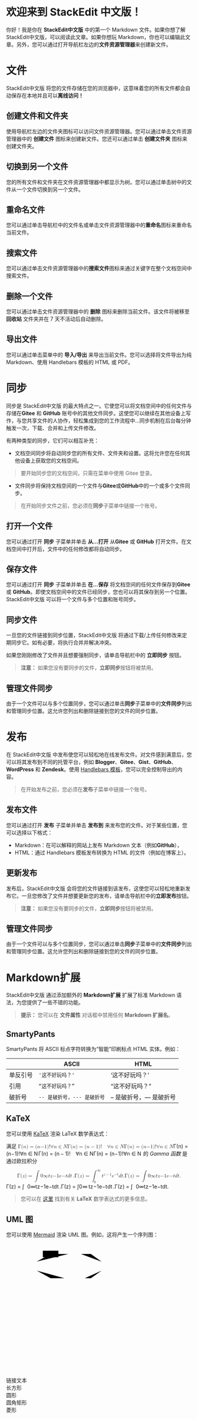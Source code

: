 <!DOCTYPE html>
<html>

<head>
  <meta charset="utf-8">
  <meta name="viewport" content="width=device-width, initial-scale=1.0">
  <title>Welcome file</title>
  <link rel="stylesheet" href="https://stackedit.cn/style.css" />
</head>

<body class="stackedit">
  <div class="stackedit__html"><h1 id="欢迎来到-stackedit-中文版！">欢迎来到 StackEdit 中文版！</h1>
<p>你好！我是你在 <strong>StackEdit中文版</strong> 中的第一个 Markdown 文件。如果你想了解 StackEdit中文版，可以阅读此文章。如果你想玩 Markdown，你也可以编辑此文章。另外，您可以通过打开导航栏左边的<strong>文件资源管理器</strong>来创建新文件。</p>
<h1 id="文件">文件</h1>
<p>StackEdit中文版 将您的文件存储在您的浏览器中，这意味着您的所有文件都会自动保存在本地并且可以<strong>离线访问！</strong></p>
<h2 id="创建文件和文件夹">创建文件和文件夹</h2>
<p>使用导航栏左边的文件夹图标可以访问文件资源管理器。您可以通过单击文件资源管理器中的 <strong>创建文件</strong> 图标来创建新文件。您还可以通过单击 <strong>创建文件夹</strong> 图标来创建文件夹。</p>
<h2 id="切换到另一个文件">切换到另一个文件</h2>
<p>您的所有文件和文件夹在文件资源管理器中都显示为树。您可以通过单击树中的文件从一个文件切换到另一个文件。</p>
<h2 id="重命名文件">重命名文件</h2>
<p>您可以通过单击导航栏中的文件名或单击文件资源管理器中的<strong>重命名</strong>图标来重命名当前文件。</p>
<h2 id="搜索文件">搜索文件</h2>
<p>您可以通过单击文件资源管理器中的<strong>搜索文件</strong>图标来通过关键字在整个文档空间中搜索文件。</p>
<h2 id="删除一个文件">删除一个文件</h2>
<p>您可以通过单击文件资源管理器中的 <strong>删除</strong> 图标来删除当前文件。该文件将被移至 <strong>回收站</strong> 文件夹并在 7 天不活动后自动删除。</p>
<h2 id="导出文件">导出文件</h2>
<p>您可以通过单击菜单中的 <strong>导入/导出</strong> 来导出当前文件。您可以选择将文件导出为纯 Markdown、使用 Handlebars 模板的 HTML 或 PDF。</p>
<h1 id="同步">同步</h1>
<p>同步是 StackEdit中文版 的最大特点之一。它使您可以将文档空间中的任何文件与存储在<strong>Gitee</strong> 和 <strong>GitHub</strong> 账号中的其他文件同步。这使您可以继续在其他设备上写作，与您共享文件的人协作，轻松集成到您的工作流程中…同步机制在后台每分钟触发一次，下载、合并和上传文件修改。</p>
<p>有两种类型的同步，它们可以相互补充：</p>
<ul>
<li>文档空间同步将自动同步您的所有文件、文件夹和设置。这将允许您在任何其他设备上获取您的文档空间。</li>
</ul>
<blockquote>
<p>要开始同步您的文档空间，只需在菜单中使用 Gitee 登录。</p>
</blockquote>
<ul>
<li>文件同步将保持文档空间的一个文件与<strong>Gitee</strong>或<strong>GitHub</strong>中的一个或多个文件同步。</li>
</ul>
<blockquote>
<p>在开始同步文件之前，您必须在<strong>同步</strong>子菜单中链接一个账号。</p>
</blockquote>
<h2 id="打开一个文件">打开一个文件</h2>
<p>您可以通过打开 <strong>同步</strong> 子菜单并单击 <strong>从…打开</strong> 从<strong>Gitee</strong> 或 <strong>GitHub</strong> 打开文件。在文档空间中打开后，文件中的任何修改都将自动同步。</p>
<h2 id="保存文件">保存文件</h2>
<p>您可以通过打开 <strong>同步</strong> 子菜单并单击 <strong>在…保存</strong> 将文档空间的任何文件保存到<strong>Gitee</strong> 或 <strong>GitHub</strong>。即使文档空间中的文件已经同步，您也可以将其保存到另一个位置。 StackEdit中文版 可以将一个文件与多个位置和账号同步。</p>
<h2 id="同步文件">同步文件</h2>
<p>一旦您的文件链接到同步位置，StackEdit中文版 将通过下载/上传任何修改来定期同步它。如有必要，将执行合并并解决冲突。</p>
<p>如果您刚刚修改了文件并且想要强制同步，请单击导航栏中的 <strong>立即同步</strong> 按钮。</p>
<blockquote>
<p><strong>注意：</strong> 如果您没有要同步的文件，<strong>立即同步</strong>按钮将被禁用。</p>
</blockquote>
<h2 id="管理文件同步">管理文件同步</h2>
<p>由于一个文件可以与多个位置同步，您可以通过单击<strong>同步</strong>子菜单中的<strong>文件同步</strong>列出和管理同步位置。这允许您列出和删除链接到您的文件的同步位置。</p>
<h1 id="发布">发布</h1>
<p>在 StackEdit中文版 中发布使您可以轻松地在线发布文件。对文件感到满意后，您可以将其发布到不同的托管平台，例如 <strong>Blogger</strong>、<strong>Gitee</strong>、<strong>Gist</strong>、<strong>GitHub</strong>、<strong>WordPress</strong> 和 <strong>Zendesk</strong>。使用 <a href="http://handlebarsjs.com/">Handlebars 模板</a>，您可以完全控制导出的内容。</p>
<blockquote>
<p>在开始发布之前，您必须在<strong>发布</strong>子菜单中链接一个账号。</p>
</blockquote>
<h2 id="发布文件">发布文件</h2>
<p>您可以通过打开 <strong>发布</strong> 子菜单并单击 <strong>发布到</strong> 来发布您的文件。对于某些位置，您可以选择以下格式：</p>
<ul>
<li>Markdown：在可以解释的网站上发布 Markdown 文本（例如<strong>GitHub</strong>），</li>
<li>HTML：通过 Handlebars 模板发布转换为 HTML 的文件（例如在博客上）。</li>
</ul>
<h2 id="更新发布">更新发布</h2>
<p>发布后，StackEdit中文版 会将您的文件链接到该发布，这使您可以轻松地重新发布它。一旦您修改了文件并想要更新您的发布，请单击导航栏中的<strong>立即发布</strong>按钮。</p>
<blockquote>
<p><strong>注意：</strong> 如果您没有要同步的文件，<strong>立即同步</strong>按钮将被禁用。</p>
</blockquote>
<h2 id="管理文件同步-1">管理文件同步</h2>
<p>由于一个文件可以与多个位置同步，您可以通过单击<strong>同步</strong>子菜单中的<strong>文件同步</strong>列出和管理同步位置。这允许您列出和删除链接到您的文件的同步位置。</p>
<h1 id="markdown扩展">Markdown扩展</h1>
<p>StackEdit中文版 通过添加额外的 <strong>Markdown扩展</strong> 扩展了标准 Markdown 语法，为您提供了一些不错的功能。</p>
<blockquote>
<p><strong>提示：</strong> 您可以在 <strong>文件属性</strong> 对话框中禁用任何 <strong>Markdown 扩展名</strong>。</p>
</blockquote>
<h2 id="smartypants">SmartyPants</h2>
<p>SmartyPants 将 ASCII 标点字符转换为“智能”印刷标点 HTML 实体。例如：</p>
<table>
<thead>
<tr>
<th></th>
<th>ASCII</th>
<th>HTML</th>
</tr>
</thead>
<tbody>
<tr>
<td>单反引号</td>
<td><code>'这不好玩吗？'</code></td>
<td>‘这不好玩吗？’</td>
</tr>
<tr>
<td>引用</td>
<td><code>“这不好玩吗？”</code></td>
<td>“这不好玩吗？”</td>
</tr>
<tr>
<td>破折号</td>
<td><code>-- 是破折号，--- 是破折号</code></td>
<td>– 是破折号，— 是破折号</td>
</tr>
</tbody>
</table><h2 id="katex">KaTeX</h2>
<p>您可以使用 <a href="https://khan.github.io/KaTeX/">KaTeX</a> 渲染 LaTeX 数学表达式：</p>
<p>满足 <span class="katex--inline"><span class="katex"><span class="katex-mathml"><math xmlns="http://www.w3.org/1998/Math/MathML"><semantics><mrow><mi mathvariant="normal">Γ</mi><mo stretchy="false">(</mo><mi>n</mi><mo stretchy="false">)</mo><mo>=</mo><mo stretchy="false">(</mo><mi>n</mi><mtext>−</mtext><mn>1</mn><mo stretchy="false">)</mo><mo stretchy="false">!</mo><mi mathvariant="normal">∀</mi><mi>n</mi><mo>∈</mo><mi>N</mi><mi mathvariant="normal">Γ</mi><mo stretchy="false">(</mo><mi>n</mi><mo stretchy="false">)</mo><mo>=</mo><mo stretchy="false">(</mo><mi>n</mi><mo>−</mo><mn>1</mn><mo stretchy="false">)</mo><mo stretchy="false">!</mo><mspace width="1em"></mspace><mi mathvariant="normal">∀</mi><mi>n</mi><mo>∈</mo><mi mathvariant="double-struck">N</mi><mi mathvariant="normal">Γ</mi><mo stretchy="false">(</mo><mi>n</mi><mo stretchy="false">)</mo><mo>=</mo><mo stretchy="false">(</mo><mi>n</mi><mtext>−</mtext><mn>1</mn><mo stretchy="false">)</mo><mo stretchy="false">!</mo><mi mathvariant="normal">∀</mi><mi>n</mi><mo>∈</mo><mi>N</mi></mrow><annotation encoding="application/x-tex">Γ(n)=(n−1)!∀n∈N\Gamma(n) = (n-1)!\quad\forall n\in\mathbb NΓ(n)=(n−1)!∀n∈N</annotation></semantics></math></span><span class="katex-html" aria-hidden="true"><span class="base"><span class="strut" style="height: 1em; vertical-align: -0.25em;"></span><span class="mord">Γ</span><span class="mopen">(</span><span class="mord mathnormal">n</span><span class="mclose">)</span><span class="mspace" style="margin-right: 0.277778em;"></span><span class="mrel">=</span><span class="mspace" style="margin-right: 0.277778em;"></span></span><span class="base"><span class="strut" style="height: 1em; vertical-align: -0.25em;"></span><span class="mopen">(</span><span class="mord mathnormal">n</span><span class="mord">−1</span><span class="mclose">)!</span><span class="mord">∀</span><span class="mord mathnormal">n</span><span class="mspace" style="margin-right: 0.277778em;"></span><span class="mrel">∈</span><span class="mspace" style="margin-right: 0.277778em;"></span></span><span class="base"><span class="strut" style="height: 1em; vertical-align: -0.25em;"></span><span class="mord mathnormal" style="margin-right: 0.10903em;">N</span><span class="mord">Γ</span><span class="mopen">(</span><span class="mord mathnormal">n</span><span class="mclose">)</span><span class="mspace" style="margin-right: 0.277778em;"></span><span class="mrel">=</span><span class="mspace" style="margin-right: 0.277778em;"></span></span><span class="base"><span class="strut" style="height: 1em; vertical-align: -0.25em;"></span><span class="mopen">(</span><span class="mord mathnormal">n</span><span class="mspace" style="margin-right: 0.222222em;"></span><span class="mbin">−</span><span class="mspace" style="margin-right: 0.222222em;"></span></span><span class="base"><span class="strut" style="height: 1em; vertical-align: -0.25em;"></span><span class="mord">1</span><span class="mclose">)!</span><span class="mspace" style="margin-right: 1em;"></span><span class="mord">∀</span><span class="mord mathnormal">n</span><span class="mspace" style="margin-right: 0.277778em;"></span><span class="mrel">∈</span><span class="mspace" style="margin-right: 0.277778em;"></span></span><span class="base"><span class="strut" style="height: 1em; vertical-align: -0.25em;"></span><span class="mord mathbb">N</span><span class="mord">Γ</span><span class="mopen">(</span><span class="mord mathnormal">n</span><span class="mclose">)</span><span class="mspace" style="margin-right: 0.277778em;"></span><span class="mrel">=</span><span class="mspace" style="margin-right: 0.277778em;"></span></span><span class="base"><span class="strut" style="height: 1em; vertical-align: -0.25em;"></span><span class="mopen">(</span><span class="mord mathnormal">n</span><span class="mord">−1</span><span class="mclose">)!</span><span class="mord">∀</span><span class="mord mathnormal">n</span><span class="mspace" style="margin-right: 0.277778em;"></span><span class="mrel">∈</span><span class="mspace" style="margin-right: 0.277778em;"></span></span><span class="base"><span class="strut" style="height: 0.68333em; vertical-align: 0em;"></span><span class="mord mathnormal" style="margin-right: 0.10903em;">N</span></span></span></span></span> 的 <em>Gamma 函数</em> 是通过欧拉积分</p>
<p><span class="katex--display"><span class="katex-display"><span class="katex"><span class="katex-mathml"><math xmlns="http://www.w3.org/1998/Math/MathML" display="block"><semantics><mrow><mi mathvariant="normal">Γ</mi><mo stretchy="false">(</mo><mi>z</mi><mo stretchy="false">)</mo><mo>=</mo><mo>∫</mo><mn>0</mn><mi mathvariant="normal">∞</mi><mi>t</mi><mi>z</mi><mtext>−</mtext><mn>1</mn><mi>e</mi><mtext>−</mtext><mi>t</mi><mi>d</mi><mi>t</mi><mtext> </mtext><mi mathvariant="normal">.</mi><mi mathvariant="normal">Γ</mi><mo stretchy="false">(</mo><mi>z</mi><mo stretchy="false">)</mo><mo>=</mo><msubsup><mo>∫</mo><mn>0</mn><mi mathvariant="normal">∞</mi></msubsup><msup><mi>t</mi><mrow><mi>z</mi><mo>−</mo><mn>1</mn></mrow></msup><msup><mi>e</mi><mrow><mo>−</mo><mi>t</mi></mrow></msup><mi>d</mi><mi>t</mi> <mi mathvariant="normal">.</mi><mi mathvariant="normal">Γ</mi><mo stretchy="false">(</mo><mi>z</mi><mo stretchy="false">)</mo><mo>=</mo><mo>∫</mo><mn>0</mn><mi mathvariant="normal">∞</mi><mtext>​</mtext><mi>t</mi><mi>z</mi><mtext>−</mtext><mn>1</mn><mi>e</mi><mtext>−</mtext><mi>t</mi><mi>d</mi><mi>t</mi><mi mathvariant="normal">.</mi></mrow><annotation encoding="application/x-tex">Γ(z)=∫0∞tz−1e−tdt .
\Gamma(z) = \int_0^\infty t^{z-1}e^{-t}dt\,.
Γ(z)=∫0∞​tz−1e−tdt.</annotation></semantics></math></span><span class="katex-html" aria-hidden="true"><span class="base"><span class="strut" style="height: 1em; vertical-align: -0.25em;"></span><span class="mord">Γ</span><span class="mopen">(</span><span class="mord mathnormal" style="margin-right: 0.04398em;">z</span><span class="mclose">)</span><span class="mspace" style="margin-right: 0.277778em;"></span><span class="mrel">=</span><span class="mspace" style="margin-right: 0.277778em;"></span></span><span class="base"><span class="strut" style="height: 2.22225em; vertical-align: -0.86225em;"></span><span class="mop op-symbol large-op" style="margin-right: 0.44445em; position: relative; top: -0.001125em;">∫</span><span class="mspace" style="margin-right: 0.166667em;"></span><span class="mord">0∞</span><span class="mord mathnormal">t</span><span class="mord mathnormal" style="margin-right: 0.04398em;">z</span><span class="mord">−1</span><span class="mord mathnormal">e</span><span class="mord">−</span><span class="mord mathnormal">t</span><span class="mord mathnormal">d</span><span class="mord mathnormal">t</span><span class="mord"> .Γ</span><span class="mopen">(</span><span class="mord mathnormal" style="margin-right: 0.04398em;">z</span><span class="mclose">)</span><span class="mspace" style="margin-right: 0.277778em;"></span><span class="mrel">=</span><span class="mspace" style="margin-right: 0.277778em;"></span></span><span class="base"><span class="strut" style="height: 2.32624em; vertical-align: -0.91195em;"></span><span class="mop"><span class="mop op-symbol large-op" style="margin-right: 0.44445em; position: relative; top: -0.001125em;">∫</span><span class="msupsub"><span class="vlist-t vlist-t2"><span class="vlist-r"><span class="vlist" style="height: 1.41429em;"><span class="" style="top: -1.78805em; margin-left: -0.44445em; margin-right: 0.05em;"><span class="pstrut" style="height: 2.7em;"></span><span class="sizing reset-size6 size3 mtight"><span class="mord mtight">0</span></span></span><span class="" style="top: -3.8129em; margin-right: 0.05em;"><span class="pstrut" style="height: 2.7em;"></span><span class="sizing reset-size6 size3 mtight"><span class="mord mtight">∞</span></span></span></span><span class="vlist-s">​</span></span><span class="vlist-r"><span class="vlist" style="height: 0.91195em;"><span class=""></span></span></span></span></span></span><span class="mspace" style="margin-right: 0.166667em;"></span><span class="mord"><span class="mord mathnormal">t</span><span class="msupsub"><span class="vlist-t"><span class="vlist-r"><span class="vlist" style="height: 0.864108em;"><span class="" style="top: -3.113em; margin-right: 0.05em;"><span class="pstrut" style="height: 2.7em;"></span><span class="sizing reset-size6 size3 mtight"><span class="mord mtight"><span class="mord mathnormal mtight" style="margin-right: 0.04398em;">z</span><span class="mbin mtight">−</span><span class="mord mtight">1</span></span></span></span></span></span></span></span></span><span class="mord"><span class="mord mathnormal">e</span><span class="msupsub"><span class="vlist-t"><span class="vlist-r"><span class="vlist" style="height: 0.843556em;"><span class="" style="top: -3.113em; margin-right: 0.05em;"><span class="pstrut" style="height: 2.7em;"></span><span class="sizing reset-size6 size3 mtight"><span class="mord mtight"><span class="mord mtight">−</span><span class="mord mathnormal mtight">t</span></span></span></span></span></span></span></span></span><span class="mord mathnormal">d</span><span class="mord mathnormal">t</span><span class="mspace" style="margin-right: 0.166667em;"></span><span class="mord">.Γ</span><span class="mopen">(</span><span class="mord mathnormal" style="margin-right: 0.04398em;">z</span><span class="mclose">)</span><span class="mspace" style="margin-right: 0.277778em;"></span><span class="mrel">=</span><span class="mspace" style="margin-right: 0.277778em;"></span></span><span class="base"><span class="strut" style="height: 2.22225em; vertical-align: -0.86225em;"></span><span class="mop op-symbol large-op" style="margin-right: 0.44445em; position: relative; top: -0.001125em;">∫</span><span class="mspace" style="margin-right: 0.166667em;"></span><span class="mord">0∞​</span><span class="mord mathnormal">t</span><span class="mord mathnormal" style="margin-right: 0.04398em;">z</span><span class="mord">−1</span><span class="mord mathnormal">e</span><span class="mord">−</span><span class="mord mathnormal">t</span><span class="mord mathnormal">d</span><span class="mord mathnormal">t</span><span class="mord">.</span></span></span></span></span></span></p>
<blockquote>
<p>您可以在 <a href="http://meta.math.stackexchange.com/questions/5020/mathjax-basic-tutorial-and-quick-reference">这里</a> 找到有关 <strong>LaTeX</strong> 数学表达式的更多信息。</p>
</blockquote>
<h2 id="uml-图">UML 图</h2>
<p>您可以使用 <a href="https://mermaidjs.github.io/">Mermaid</a> 渲染 UML 图。例如，这将产生一个序列图：</p>
<pre class=" language-mermaid"><svg id="mermaid-svg-c1Xdcg6QyOz9MQLg" width="100%" xmlns="http://www.w3.org/2000/svg" height="547" viewBox="-50 -10 765 547"><g><g class="output"><g class="clusters"></g><g class="edgePaths"><g class="edgePath LS-A LE-B" id="L-A-B"><path class="path" d="M76,65.11804601648352L133,34L206,34" marker-end="url(https://stackedit.cn/app#arrowhead9)"></path><defs><marker id="arrowhead9" viewBox="0 0 10 10" refX="9" refY="5" markerUnits="strokeWidth" markerWidth="8" markerHeight="6" orient="auto"><path d="M 0 0 L 10 5 L 0 10 z" class="arrowheadPath"></path></marker></defs></g><g class="edgePath LS-A LE-C" id="L-A-C"><path class="path" d="M76,102.24132898351648L133,133.359375L190,133.359375" marker-end="url(https://stackedit.cn/app#arrowhead10)"></path><defs><marker id="arrowhead10" viewBox="0 0 10 10" refX="9" refY="5" markerUnits="strokeWidth" markerWidth="8" markerHeight="6" orient="auto"><path d="M 0 0 L 10 5 L 0 10 z" class="arrowheadPath"></path></marker></defs></g><g class="edgePath LS-B LE-D" id="L-B-D"><path class="path" d="M258,34L299,34L343.0296769860167,65.65000898810446" marker-end="url(https://stackedit.cn/app#arrowhead11)"></path><defs><marker id="arrowhead11" viewBox="0 0 10 10" refX="9" refY="5" markerUnits="strokeWidth" markerWidth="8" markerHeight="6" orient="auto"><path d="M 0 0 L 10 5 L 0 10 z" class="arrowheadPath"></path></marker></defs></g><g class="edgePath LS-C LE-D" id="L-C-D"><path class="path" d="M274,133.359375L299,133.359375L343.02967876484087,102.7093647389619" marker-end="url(https://stackedit.cn/app#arrowhead12)"></path><defs><marker id="arrowhead12" viewBox="0 0 10 10" refX="9" refY="5" markerUnits="strokeWidth" markerWidth="8" markerHeight="6" orient="auto"><path d="M 0 0 L 10 5 L 0 10 z" class="arrowheadPath"></path></marker></defs></g></g><g class="edgeLabels"><g class="edgeLabel" transform="translate(133,34)"><g transform="translate(-32,-13.359375)" class="label"><rect rx="0" ry="0" width="64" height="26.71875"></rect></g></g></g></g></g></svg><div xmlns="http://www.w3.org/1999/xhtml"><span id="L-L-A-B" class="edgeLabel L-LS-A' L-LE-B">链接文本</span></div><g class="edgeLabel" transform=""><g transform="translate(0,0)" class="label"><rect rx="0" ry="0" width="0" height="0"></rect><div xmlns="http://www.w3.org/1999/xhtml"><span id="L-L-A-C" class="edgeLabel L-LS-A' L-LE-C"></span></div></g></g><g class="edgeLabel" transform=""><g transform="translate(0,0)" class="label"><rect rx="0" ry="0" width="0" height="0"></rect><div xmlns="http://www.w3.org/1999/xhtml"><span id="L-L-B-D" class="edgeLabel L-LS-B' L-LE-D"></span></div></g></g><g class="edgeLabel" transform=""><g transform="translate(0,0)" class="label"><rect rx="0" ry="0" width="0" height="0"></rect><div xmlns="http://www.w3.org/1999/xhtml"><span id="L-L-C-D" class="edgeLabel L-LS-C' L-LE-D"></span></div></g></g><g class="nodes"><g class="node default" id="flowchart-A-40" transform="translate(42,83.6796875)"><rect rx="0" ry="0" x="-34" y="-23.359375" width="68" height="46.71875" class="label-container"></rect><g class="label" transform="translate(0,0)"><g transform="translate(-24,-13.359375)"><div xmlns="http://www.w3.org/1999/xhtml">长方形</div></g></g></g><g class="node default" id="flowchart-B-41" transform="translate(232,34)"><circle x="-26" y="-23.359375" r="26" class="label-container"></circle><g class="label" transform="translate(0,0)"><g transform="translate(-16,-13.359375)"><div xmlns="http://www.w3.org/1999/xhtml">圆形</div></g></g></g><g class="node default" id="flowchart-C-43" transform="translate(232,133.359375)"><rect rx="5" ry="5" x="-42" y="-23.359375" width="84" height="46.71875" class="label-container"></rect><g class="label" transform="translate(0,0)"><g transform="translate(-32,-13.359375)"><div xmlns="http://www.w3.org/1999/xhtml">圆角矩形</div></g></g></g><g class="node default" id="flowchart-D-45" transform="translate(368.4234390258789,83.6796875)"><polygon points="44.4234375,0 88.846875,-44.4234375 44.4234375,-88.846875 0,-44.4234375" transform="translate(-44.4234375,44.4234375)" class="label-container"></polygon><g class="label" transform="translate(0,0)"><g transform="translate(-16,-13.359375)"><div xmlns="http://www.w3.org/1999/xhtml">菱形</div></g></g></g></g></pre>
</div>
</body>

</html>
